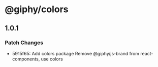 # @giphy/colors

## 1.0.1

### Patch Changes

-   5915f65: Add colors package
    Remove @giphy/js-brand from react-components, use colors
